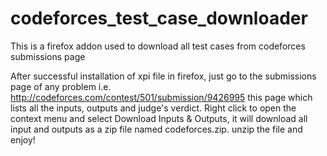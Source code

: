 # codeforces_test_case_downloader
This is a firefox addon used to download all test cases from codeforces submissions page

After successful installation of xpi file in firefox, just go to the submissions page of any problem i.e. http://codeforces.com/contest/501/submission/9426995 this page which lists all the inputs, outputs and judge's verdict.
Right click to open the context menu and select Download Inputs & Outputs, it will download all input and outputs as a zip file named codeforces.zip. unzip the file and enjoy!

